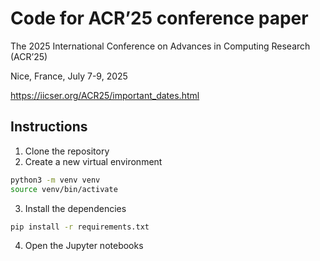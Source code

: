 # Code for ACR’25 conference paper

The 2025 International Conference on Advances in Computing Research (ACR’25)

Nice, France, July 7-9, 2025

https://iicser.org/ACR25/important_dates.html

## Instructions

1. Clone the repository
2. Create a new virtual environment

```bash
python3 -m venv venv
source venv/bin/activate
```

3. Install the dependencies

```bash
pip install -r requirements.txt
```

4. Open the Jupyter notebooks